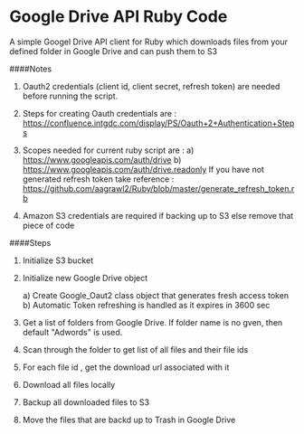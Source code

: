 # Google Drive API Ruby Code
A simple Googel Drive API client for Ruby which downloads files from your defined folder in Google Drive and can push them to S3

####Notes
1) Oauth2 credentials (client id, client secret, refresh token) are needed before running the script. 
2) Steps for creating Oauth credentials are :
https://confluence.intgdc.com/display/PS/Oauth+2+Authentication+Steps

3) Scopes needed for current ruby script are :
      a) https://www.googleapis.com/auth/drive
      b) https://www.googleapis.com/auth/drive.readonly
If you have not generated refresh token take reference : https://github.com/aagrawl2/Ruby/blob/master/generate_refresh_token.rb

4) Amazon S3 credentials are required if backing up to S3 else remove that piece of code

####Steps
1) Initialize S3 bucket

2) Initialize new Google Drive object
  
      a) Create Google_Oaut2 class object that generates fresh access token
      b) Automatic Token refreshing is handled as it expires in 3600 sec 
      
3) Get a list of folders from Google Drive. If folder name is no gven, then default "Adwords" is used.

4) Scan through the folder to get list of all files and their file ids

5) For each file id , get the download url associated with it 

5) Download all files locally

6) Backup all downloaded files to S3

7) Move the files that are backd up to Trash in Google Drive



